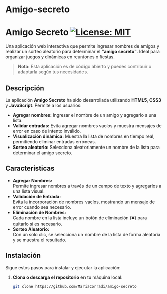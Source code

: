 <h1>Amigo-secreto</h1>

# Amigo Secreto [![License: MIT](https://img.shields.io/badge/License-MIT-yellow.svg)](https://opensource.org/licenses/MIT)

Una aplicación web interactiva que permite ingresar nombres de amigos y realizar un sorteo aleatorio para determinar el **"amigo secreto"**. Ideal para organizar juegos y dinámicas en reuniones o fiestas.

> **Nota:** Esta aplicación es de código abierto y puedes contribuir o adaptarla según tus necesidades.

## Descripción

La aplicación **Amigo Secreto** ha sido desarrollada utilizando **HTML5**, **CSS3** y **JavaScript**. Permite a los usuarios:

- **Agregar nombres:** Ingresar el nombre de un amigo y agregarlo a una lista.
- **Validar entradas:** Evita agregar nombres vacíos y muestra mensajes de error en caso de intento inválido.
- **Visualización dinámica:** Muestra la lista de nombres en tiempo real, permitiendo eliminar entradas erróneas.
- **Sorteo aleatorio:** Selecciona aleatoriamente un nombre de la lista para determinar el amigo secreto.

## Características

- **Agregar Nombres:**  
  Permite ingresar nombres a través de un campo de texto y agregarlos a una lista visual.
- **Validación de Entrada:**  
  Evita la incorporación de nombres vacíos, mostrando un mensaje de error cuando sea necesario.
- **Eliminación de Nombres:**  
  Cada nombre en la lista incluye un botón de eliminación (❌) para quitarlo si es necesario.
- **Sorteo Aleatorio:**  
  Con un solo clic, se selecciona un nombre de la lista de forma aleatoria y se muestra el resultado.

## Instalación

Sigue estos pasos para instalar y ejecutar la aplicación:

1. **Clona o descarga el repositorio** en tu máquina local:
   ```sh
   git clone https://github.com/MariaCorradi/amigo-secreto

